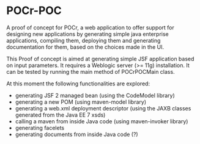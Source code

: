 POCr-POC
========
A proof of concept for POCr, a web application to offer support for designing new applications by generating simple java enterprise applications, compiling them, deploying them and generating documentation for them, based on the choices made in the UI.

This Proof of concept is aimed at generating simple JSF application based on input parameters.
It requires a Weblogic server (>= 11g) installation. 
It can be tested by running the main method of POCrPOCMain class.

At this moment the following functionalities are explored:
- generating JSF 2 managed bean (using the CodeModel library)
- generating a new POM (using maven-model library)
- generating a web.xml deployment descriptor (using the JAXB classes generated from the Java EE 7 xsds) 
- calling a maven from inside Java code (using maven-invoker library)
- generating facelets 
- generating documents from inside Java code (?)
